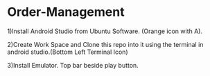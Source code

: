# Order-Management

1)Install Android Studio from Ubuntu Software. (Orange icon with A).

2)Create Work Space and Clone this repo into it using the terminal in android studio.(Bottom Left Terminal Icon)

3)Install Emulator. Top bar beside play button.
